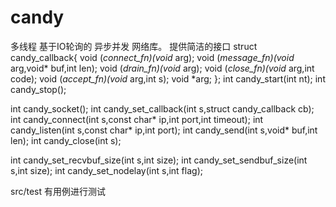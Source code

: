 candy
=====
多线程 基于IO轮询的 异步并发 网络库。
提供简洁的接口
struct candy_callback{
	void (*connect_fn)(void* arg);
	void (*message_fn)(void* arg,void* buf,int len);
	void (*drain_fn)(void* arg);
	void (*close_fn)(void* arg,int code);
	void (*accept_fn)(void* arg,int s);
	void *arg;
};
int candy_start(int nt);
int candy_stop();

int candy_socket();
int candy_set_callback(int s,struct candy_callback cb);
int candy_connect(int s,const char* ip,int port,int timeout);
int candy_listen(int s,const char* ip,int port);
int candy_send(int s,void* buf,int len);
int candy_close(int s);

int candy_set_recvbuf_size(int s,int size);
int candy_set_sendbuf_size(int s,int size);
int candy_set_nodelay(int s,int flag);

src/test 有用例进行测试